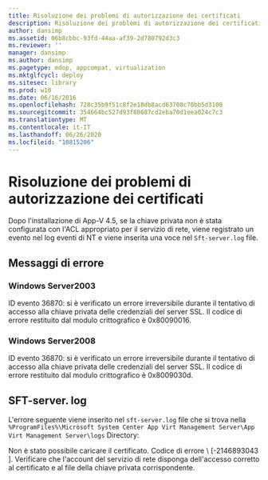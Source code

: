 ```yaml
---
title: Risoluzione dei problemi di autorizzazione dei certificati
description: Risoluzione dei problemi di autorizzazione dei certificati
author: dansimp
ms.assetid: 06b8cbbc-93fd-44aa-af39-2d780792d3c3
ms.reviewer: ''
manager: dansimp
ms.author: dansimp
ms.pagetype: mdop, appcompat, virtualization
ms.mktglfcycl: deploy
ms.sitesec: library
ms.prod: w10
ms.date: 06/16/2016
ms.openlocfilehash: 728c35b9f51c8f2e18db8acd63708c70bb5d3100
ms.sourcegitcommit: 354664bc527d93f80687cd2eba70d1eea024c7c3
ms.translationtype: MT
ms.contentlocale: it-IT
ms.lasthandoff: 06/26/2020
ms.locfileid: "10815206"
---
```

# Risoluzione dei problemi di autorizzazione dei certificati


Dopo l'installazione di App-V 4.5, se la chiave privata non è stata configurata con l'ACL appropriato per il servizio di rete, viene registrato un evento nel log eventi di NT e viene inserita una voce nel `Sft-server.log` file.

## Messaggi di errore


### Windows Server2003

ID evento 36870: si è verificato un errore irreversibile durante il tentativo di accesso alla chiave privata delle credenziali del server SSL. Il codice di errore restituito dal modulo crittografico è 0x80090016.

### Windows Server2008

ID evento 36870: si è verificato un errore irreversibile durante il tentativo di accesso alla chiave privata delle credenziali del server SSL. Il codice di errore restituito dal modulo crittografico è 0x8009030d.

## SFT-server. log


L'errore seguente viene inserito nel `sft-server.log` file che si trova nella `%ProgramFiles%\Microsoft System Center App Virt Management Server\App Virt Management Server\logs` Directory:

Non è stato possibile caricare il certificato. Codice di errore \ [-2146893043 \]. Verificare che l'account del servizio di rete disponga dell'accesso corretto al certificato e al file della chiave privata corrispondente.

 

 






